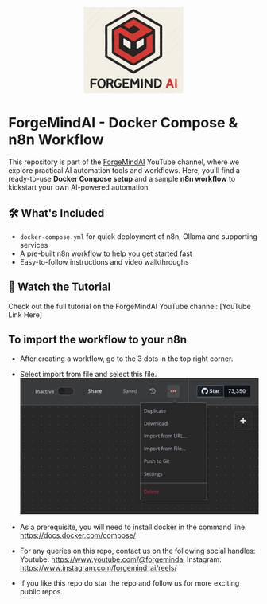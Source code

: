 <p align="center">
  <img src="./assets/logo.png" alt="Forgemind AI logo" width="200"/>
</p>

# ForgeMindAI - Docker Compose & n8n Workflow

This repository is part of the [ForgeMindAI](https://www.youtube.com/@ForgeMindAI) YouTube channel, where we explore practical AI automation tools and workflows. Here, you'll find a ready-to-use **Docker Compose setup** and a sample **n8n workflow** to kickstart your own AI-powered automation.

## 🛠️ What's Included

- `docker-compose.yml` for quick deployment of n8n, Ollama and supporting services  
- A pre-built n8n workflow to help you get started fast  
- Easy-to-follow instructions and video walkthroughs

## 🎥 Watch the Tutorial

Check out the full tutorial on the ForgeMindAI YouTube channel: [YouTube Link Here]

## To import the workflow to your n8n
* After creating a workflow, go to the 3 dots in the top right corner.
* Select import from file and select this file.
  ![N8N import](./assets/import_workflow.png)

* As a prerequisite, you will need to install docker in the command line.
https://docs.docker.com/compose/

* For any queries on this repo, contact us on the following social handles:
Youtube: https://www.youtube.com/@forgemindai
Instagram: https://www.instagram.com/forgemind_ai/reels/

* If you like this repo do star the repo and follow us for more exciting public repos.

